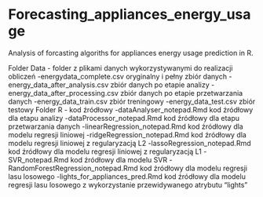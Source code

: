 # Forecasting_appliances_energy_usage

Analysis of forcasting algoriths for appliances energy usage prediction in R.

Folder Data - folder z plikami danych wykorzystywanymi do realizacji obliczeń
	-energydata_complete.csv oryginalny i pełny zbiór danych
	-energy_data_after_analysis.csv zbiór danych po etapie analizy
	-energy_data_after_processing.csv zbiór danych po etapie przetwarzania danych
	-energy_data_train.csv zbiór treningowy
	-energy_data_test.csv zbiór testowy
Folder R - kod źródłowy 
	-dataAnalyser_notepad.Rmd kod źródłowy dla etapu analizy
	-dataProcessor_notepad.Rmd kod źródłowy dla etapu przetwarzania danych
	-linearRegression_notepad.Rmd kod źródłowy dla modelu regresji liniowej
	-ridgeRegression_notepad.Rmd kod źródłowy dla modelu regresji liniowej z regularyzacją L2
	-lassoRegression_notepad.Rmd kod źródłowy dla modelu regresji liniowej z regularyzacją L1
	-SVR_notepad.Rmd kod źródłowy dla modelu SVR
	-RandomForestRegression_notepad.Rmd kod źródłowy dla modelu regresji lasu losowego
	-lights_for_appliances_pred.Rmd kod źródłowy dla modelu regresji lasu losowego z wykorzystanie przewidywanego atrybutu 		“lights”
